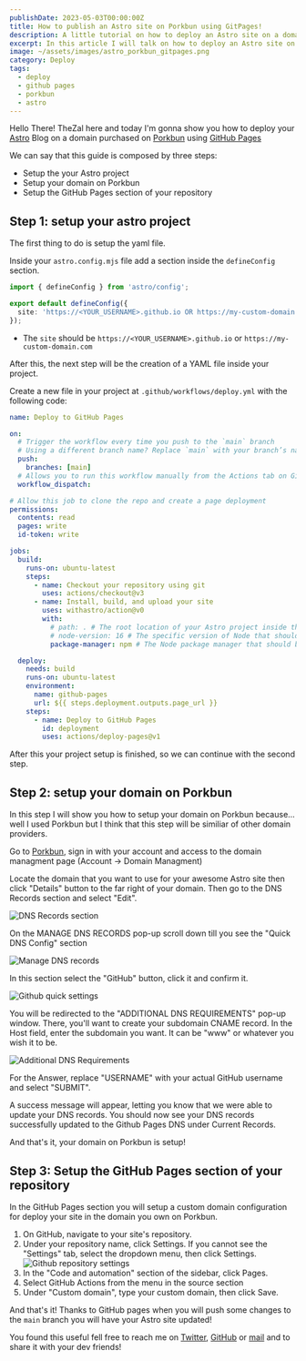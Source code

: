 ```yaml
---
publishDate: 2023-05-03T00:00:00Z
title: How to publish an Astro site on Porkbun using GitPages!
description: A little tutorial on how to deploy an Astro site on a domain hosted on Porkbun using Github Pages
excerpt: In this article I will talk on how to deploy an Astro site on a domain hosted on Porkbun using Github Pages
image: ~/assets/images/astro_porkbun_gitpages.png
category: Deploy
tags:
  - deploy
  - github pages
  - porkbun
  - astro
---
```


Hello There! TheZal here and today I'm gonna show you how to deploy your [Astro](https://astro.build/) Blog on a domain purchased on [Porkbun](https://porkbun.com/) using [GitHub Pages](https://pages.github.com/)

We can say that this guide is composed by three steps:

- Setup the your Astro project
- Setup your domain on Porkbun
- Setup the GitHub Pages section of your repository

## Step 1: setup your astro project

The first thing to do is setup the yaml file.

Inside your `astro.config.mjs` file add a section inside the `defineConfig` section.

```typescript
import { defineConfig } from 'astro/config';

export default defineConfig({
  site: 'https://<YOUR_USERNAME>.github.io OR https://my-custom-domain.com',
});
```

- The `site` should be `https://<YOUR_USERNAME>.github.io` or `https://my-custom-domain.com`

After this, the next step will be the creation of a YAML file inside your project.

Create a new file in your project at `.github/workflows/deploy.yml` with the following code:

```yaml
name: Deploy to GitHub Pages

on:
  # Trigger the workflow every time you push to the `main` branch
  # Using a different branch name? Replace `main` with your branch’s name
  push:
    branches: [main]
  # Allows you to run this workflow manually from the Actions tab on GitHub.
  workflow_dispatch:

# Allow this job to clone the repo and create a page deployment
permissions:
  contents: read
  pages: write
  id-token: write

jobs:
  build:
    runs-on: ubuntu-latest
    steps:
      - name: Checkout your repository using git
        uses: actions/checkout@v3
      - name: Install, build, and upload your site
        uses: withastro/action@v0
        with:
          # path: . # The root location of your Astro project inside the repository. (optional)
          # node-version: 16 # The specific version of Node that should be used to build your site. Defaults to 16. (optional)
          package-manager: npm # The Node package manager that should be used to install dependencies and build your site. Automatically detected based on your lockfile. (optional)

  deploy:
    needs: build
    runs-on: ubuntu-latest
    environment:
      name: github-pages
      url: ${{ steps.deployment.outputs.page_url }}
    steps:
      - name: Deploy to GitHub Pages
        id: deployment
        uses: actions/deploy-pages@v1
```

After this your project setup is finished, so we can continue with the second step.

## Step 2: setup your domain on Porkbun

In this step I will show you how to setup your domain on Porkbun because... well I used Porkbun but I think that this step will be similiar of other domain providers.

Go to [Porkbun](https://porkbun.com/), sign in with your account and access to the domain managment page (Account -> Domain Managment)

Locate the domain that you want to use for your awesome Astro site then click "Details" button to the far right of your domain. Then go to the DNS Records section and select "Edit".

![DNS Records section](https://d33v4339jhl8k0.cloudfront.net/docs/assets/5854c918c697912ffd6c1d7a/images/6271b7d3ed262d106f73e4d8/file-9b2EXe4Xqo.png)

On the MANAGE DNS RECORDS pop-up scroll down till you see the "Quick DNS Config" section

![Manage DNS records](https://d33v4339jhl8k0.cloudfront.net/docs/assets/5854c918c697912ffd6c1d7a/images/6260974ba535c33d541a0ac1/file-Wpt5lmz8wl.png)

In this section select the "GitHub" button, click it and confirm it.

![Github quick settings](https://d33v4339jhl8k0.cloudfront.net/docs/assets/5854c918c697912ffd6c1d7a/images/6271b95ca65f844e77f88c0c/file-gi0j6yWToZ.png)

You will be redirected to the "ADDITIONAL DNS REQUIREMENTS" pop-up window. There, you'll want to create your subdomain CNAME record. In the Host field, enter the subdomain you want. It can be "www" or whatever you wish it to be.

![Additional DNS Requirements](https://d33v4339jhl8k0.cloudfront.net/docs/assets/5854c918c697912ffd6c1d7a/images/6271bb2bc5cfff5d83fccad9/file-SudrcHR0JL.png)

For the Answer, replace "USERNAME" with your actual GitHub username and select "SUBMIT".

A success message will appear, letting you know that we were able to update your DNS records. You should now see your DNS records successfully updated to the Github Pages DNS under Current Records.

And that's it, your domain on Porkbun is setup!

## Step 3: Setup the GitHub Pages section of your repository

In the GitHub Pages section you will setup a custom domain configuration for deploy your site in the domain you own on Porkbun.

1. On GitHub, navigate to your site's repository.
1. Under your repository name, click Settings. If you cannot see the "Settings" tab, select the dropdown menu, then click Settings.
   ![Github repository settings](https://docs.github.com/assets/cb-28266/mw-1440/images/help/repository/repo-actions-settings.webp)
1. In the "Code and automation" section of the sidebar, click Pages.
1. Select GitHub Actions from the menu in the source section
1. Under "Custom domain", type your custom domain, then click Save.

And that's it! Thanks to GitHub pages when you will push some changes to the `main` branch you will have your Astro site updated!

You found this useful fell free to reach me on [Twitter](https://twitter.com/TheZalDev), [GitHub](https://github.com/TheZal) or [mail](mailto:rick.zal239@gmail.com) and to share it with your dev friends!
